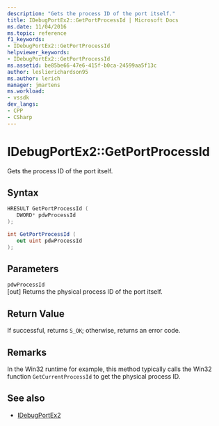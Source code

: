 ```yaml
---
description: "Gets the process ID of the port itself."
title: IDebugPortEx2::GetPortProcessId | Microsoft Docs
ms.date: 11/04/2016
ms.topic: reference
f1_keywords:
- IDebugPortEx2::GetPortProcessId
helpviewer_keywords:
- IDebugPortEx2::GetPortProcessId
ms.assetid: be85be66-47e6-415f-b0ca-24599aa5f13c
author: leslierichardson95
ms.author: lerich
manager: jmartens
ms.workload:
- vssdk
dev_langs:
- CPP
- CSharp
---
```

# IDebugPortEx2::GetPortProcessId
Gets the process ID of the port itself.

## Syntax

```cpp
HRESULT GetPortProcessId ( 
   DWORD* pdwProcessId
);
```

```csharp
int GetPortProcessId ( 
   out uint pdwProcessId
);
```

## Parameters
`pdwProcessId`\
[out] Returns the physical process ID of the port itself.

## Return Value
 If successful, returns `S_OK`; otherwise, returns an error code.

## Remarks
 In the Win32 runtime for example, this method typically calls the Win32 function `GetCurrentProcessId` to get the physical process ID.

## See also
- [IDebugPortEx2](../../../extensibility/debugger/reference/idebugportex2.md)
